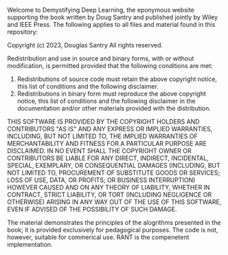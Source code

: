 
Welcome to Demystifying Deep Learning, the eponymous website supporting the book written by Doug Santry and published jointly by Wiley and IEEE Press.  The following applies to all files and material found in this repository:

Copyright (c) 2023, Douglas Santry
All rights reserved.

Redistribution and use in source and binary forms, with or without
modification, is permitted provided that the following conditions are met:

1. Redistributions of source code must retain the above copyright notice, this
   list of conditions and the following disclaimer.
2. Redistributions in binary form must reproduce the above copyright notice,
   this list of conditions and the following disclaimer in the documentation
   and/or other materials provided with the distribution.

THIS SOFTWARE IS PROVIDED BY THE COPYRIGHT HOLDERS AND CONTRIBUTORS "AS IS" AND
ANY EXPRESS OR IMPLIED WARRANTIES, INCLUDING, BUT NOT LIMITED TO, THE IMPLIED
WARRANTIES OF MERCHANTABILITY AND FITNESS FOR A PARTICULAR PURPOSE ARE
DISCLAIMED. IN NO EVENT SHALL THE COPYRIGHT OWNER OR CONTRIBUTORS BE LIABLE FOR
ANY DIRECT, INDIRECT, INCIDENTAL, SPECIAL, EXEMPLARY, OR CONSEQUENTIAL DAMAGES
(INCLUDING, BUT NOT LIMITED TO, PROCUREMENT OF SUBSTITUTE GOODS OR SERVICES;
LOSS OF USE, DATA, OR PROFITS; OR BUSINESS INTERRUPTION) HOWEVER CAUSED AND
ON ANY THEORY OF LIABILITY, WHETHER IN CONTRACT, STRICT LIABILITY, OR TORT
(INCLUDING NEGLIGENCE OR OTHERWISE) ARISING IN ANY WAY OUT OF THE USE OF THIS
SOFTWARE, EVEN IF ADVISED OF THE POSSIBILITY OF SUCH DAMAGE.

The material demonstrates the principles of the alogrithms presented in the book; it is provided exclusively for pedagogical purposes.  The code is not, however, suitable for commerical use.  RANT is the compenetent implementation.

